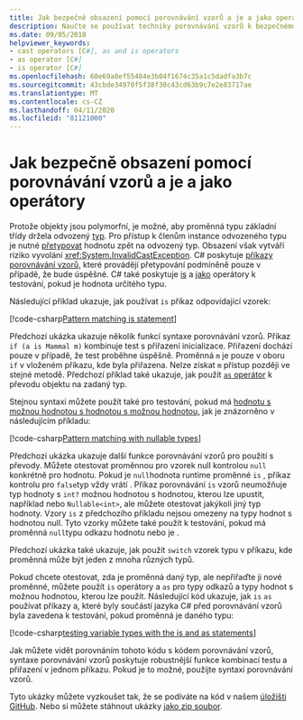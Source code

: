 ```yaml
---
title: Jak bezpečně obsazení pomocí porovnávání vzorů a je a jako operátory
description: Naučte se používat techniky porovnávání vzorů k bezpečnému přetypování proměnných na jiný typ. Můžete použít porovnávání vzorů, stejně jako is a jako operátory bezpečně převést typy.
ms.date: 09/05/2018
helpviewer_keywords:
- cast operators [C#], as and is operators
- as operator [C#]
- is operator [C#]
ms.openlocfilehash: 60e69a8ef55484e3b04f1674c35a1c5dadfa3b7c
ms.sourcegitcommit: 43cbde34970f5f38f30c43cd63b9c7e2e83717ae
ms.translationtype: MT
ms.contentlocale: cs-CZ
ms.lasthandoff: 04/11/2020
ms.locfileid: "81121000"
---
```

# <a name="how-to-safely-cast-by-using-pattern-matching-and-the-is-and-as-operators"></a>Jak bezpečně obsazení pomocí porovnávání vzorů a je a jako operátory

Protože objekty jsou polymorfní, je možné, aby proměnná typu základní třídy držela odvozený [typ](../programming-guide/types/index.md). Pro přístup k členům instance odvozeného typu je nutné [přetypovat](../programming-guide/types/casting-and-type-conversions.md) hodnotu zpět na odvozený typ. Obsazení však vytváří riziko vyvolání <xref:System.InvalidCastException>. C# poskytuje [příkazy porovnávání vzorů,](../pattern-matching.md) které provádějí přetypování podmíněně pouze v případě, že bude úspěšné. C# také poskytuje [is](../language-reference/operators/type-testing-and-cast.md#is-operator) a [jako](../language-reference/operators/type-testing-and-cast.md#as-operator) operátory k testování, pokud je hodnota určitého typu.

Následující příklad ukazuje, jak používat `is` příkaz odpovídající vzorek:

[!code-csharp[Pattern matching is statement](../../../samples/snippets/csharp/how-to/safelycast/patternmatching/Program.cs#PatternMatchingIs)]

Předchozí ukázka ukazuje několik funkcí syntaxe porovnávání vzorů. Příkaz `if (a is Mammal m)` kombinuje test s přiřazení inicializace. Přiřazení dochází pouze v případě, že test proběhne úspěšně. Proměnná `m` je pouze v oboru `if` v vloženém příkazu, kde byla přiřazena. Nelze získat `m` přístup později ve stejné metodě. Předchozí příklad také ukazuje, jak použít [ `as` operátor](../language-reference/operators/type-testing-and-cast.md#as-operator) k převodu objektu na zadaný typ.

Stejnou syntaxi můžete použít také pro testování, pokud má [hodnotu s možnou hodnotou s hodnotou s možnou hodnotou,](../language-reference/builtin-types/nullable-value-types.md) jak je znázorněno v následujícím příkladu:

[!code-csharp[Pattern matching with nullable types](../../../samples/snippets/csharp/how-to/safelycast/nullablepatternmatching/Program.cs#PatternMatchingNullable)]

Předchozí ukázka ukazuje další funkce porovnávání vzorů pro použití s převody. Můžete otestovat proměnnou pro vzorek null kontrolou `null` konkrétně pro hodnotu. Pokud je `null`hodnota runtime proměnné `is` , příkaz kontrolu pro `false`typ vždy vrátí . Příkaz porovnávání `is` vzorů neumožňuje typ hodnoty s `int?` možnou hodnotou s hodnotou, kterou lze upustit, například nebo `Nullable<int>`, ale můžete otestovat jakýkoli jiný typ hodnoty. Vzory `is` z předchozího příkladu nejsou omezeny na typy hodnot s hodnotou null. Tyto vzorky můžete také použít k testování, pokud má proměnná `null`typu odkazu hodnotu nebo je .

Předchozí ukázka také ukazuje, jak použít `switch` vzorek typu v příkazu, kde proměnná může být jeden z mnoha různých typů.

Pokud chcete otestovat, zda je proměnná daný typ, ale nepřiřaďte ji nové proměnné, můžete použít `is` operátory a `as` pro typy odkazů a typy hodnot s možnou hodnotou, kterou lze použít. Následující kód ukazuje, jak `is` `as` používat příkazy a, které byly součástí jazyka C# před porovnávání vzorů byla zavedena k testování, pokud proměnná je daného typu:

[!code-csharp[testing variable types with the is and as statements](../../../samples/snippets/csharp/how-to/safelycast/asandis/Program.cs#IsAndAs)]

Jak můžete vidět porovnáním tohoto kódu s kódem porovnávání vzorů, syntaxe porovnávání vzorů poskytuje robustnější funkce kombinací testu a přiřazení v jednom příkazu. Pokud je to možné, použijte syntaxi porovnávání vzorů.

Tyto ukázky můžete vyzkoušet tak, že se podíváte na kód v našem [úložišti GitHub](https://github.com/dotnet/docs/tree/master/samples/snippets/csharp/how-to/safelycast). Nebo si můžete stáhnout ukázky [jako zip soubor](../../../samples/snippets/csharp/how-to/safelycast.zip).
